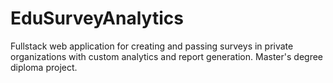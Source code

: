 # EduSurveyAnalytics
Fullstack web application for creating and passing surveys in private organizations with custom analytics and report generation. Master's degree diploma project.
